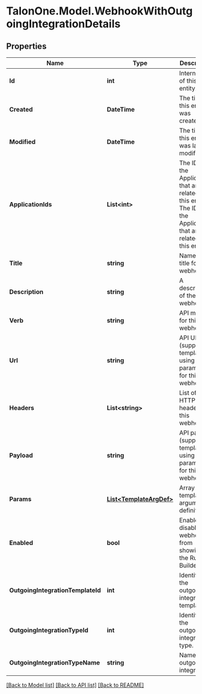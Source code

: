 # TalonOne.Model.WebhookWithOutgoingIntegrationDetails
## Properties

Name | Type | Description | Notes
------------ | ------------- | ------------- | -------------
**Id** | **int** | Internal ID of this entity. | 
**Created** | **DateTime** | The time this entity was created. | 
**Modified** | **DateTime** | The time this entity was last modified. | 
**ApplicationIds** | **List&lt;int&gt;** | The IDs of the Applications that are related to this entity. The IDs of the Applications that are related to this entity. | 
**Title** | **string** | Name or title for this webhook. | 
**Description** | **string** | A description of the webhook. | [optional] 
**Verb** | **string** | API method for this webhook. | 
**Url** | **string** | API URL (supports templating using parameters) for this webhook. | 
**Headers** | **List&lt;string&gt;** | List of API HTTP headers for this webhook. | 
**Payload** | **string** | API payload (supports templating using parameters) for this webhook. | [optional] 
**Params** | [**List&lt;TemplateArgDef&gt;**](TemplateArgDef.md) | Array of template argument definitions. | 
**Enabled** | **bool** | Enables or disables webhook from showing in the Rule Builder. | 
**OutgoingIntegrationTemplateId** | **int** | Identifier of the outgoing integration template. | [optional] 
**OutgoingIntegrationTypeId** | **int** | Identifier of the outgoing integration type. | [optional] 
**OutgoingIntegrationTypeName** | **string** | Name of the outgoing integration. | [optional] 

[[Back to Model list]](../README.md#documentation-for-models) [[Back to API list]](../README.md#documentation-for-api-endpoints) [[Back to README]](../README.md)


